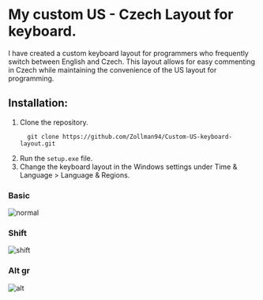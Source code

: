 # My custom US - Czech Layout for keyboard.

I have created a custom keyboard layout for programmers who frequently switch between English and Czech. This layout allows for easy commenting in Czech while maintaining the convenience of the US layout for programming.

## Installation:

1. Clone the repository.
   ```console
     git clone https://github.com/Zollman94/Custom-US-keyboard-layout.git
   ```
3. Run the `setup.exe` file.
4. Change the keyboard layout in the Windows settings under Time & Language > Language & Regions.

### Basic
![normal](https://github.com/user-attachments/assets/afbd285e-2d1a-4f2e-8266-51af02d40f43)
### Shift
![shift](https://github.com/user-attachments/assets/234dcc13-bf26-478e-a435-d1e4fff0425b)
### Alt gr
![alt](https://github.com/user-attachments/assets/6c1521a8-4342-4714-b73d-8c080a6fdab7)
